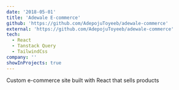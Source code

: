 ```yaml
---
date: '2018-05-01'
title: 'Adewale E-commerce'
github: 'https://github.com/AdepojuToyeeb/adewale-commerce'
external: 'https://github.com/AdepojuToyeeb/adewale-commerce'
tech:
  - React
  - Tanstack Query
  - TailwindCss
company: ''
showInProjects: true
---
```


Custom e-commerce site built with React that sells products
